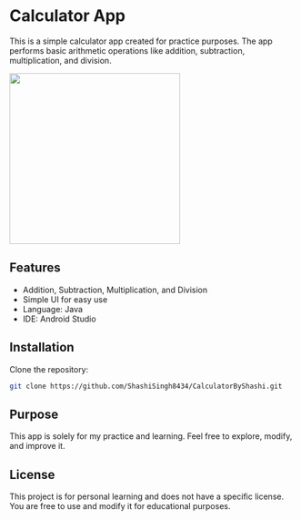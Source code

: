 # Calculator App

This is a simple calculator app created for practice purposes. The app performs basic arithmetic operations like addition, subtraction, multiplication, and division.

<img src="https://github.com/user-attachments/assets/f293ac66-9019-4eec-9623-f92007a37e6e" width="300">


## Features
- Addition, Subtraction, Multiplication, and Division
- Simple UI for easy use
- Language: Java
- IDE: Android Studio

## Installation
Clone the repository:
   ```sh
   git clone https://github.com/ShashiSingh8434/CalculatorByShashi.git
   ```

## Purpose
This app is solely for my practice and learning. Feel free to explore, modify, and improve it.

## License
This project is for personal learning and does not have a specific license. You are free to use and modify it for educational purposes.
